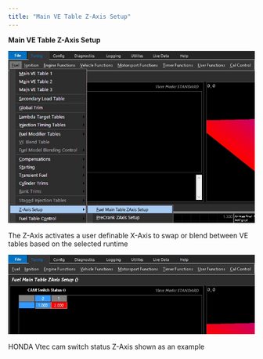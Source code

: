 ```yaml
---
title: "Main VE Table Z-Axis Setup"
---
```


**Main VE Table Z-Axis Setup**


![Image](</img/Z Axis1.jpg>)


The Z-Axis activates a user definable X-Axis to swap or blend between VE tables based on the selected runtime


![Image](</img/Z Axis2.jpg>)

HONDA Vtec cam switch status Z-Axis shown as an example


